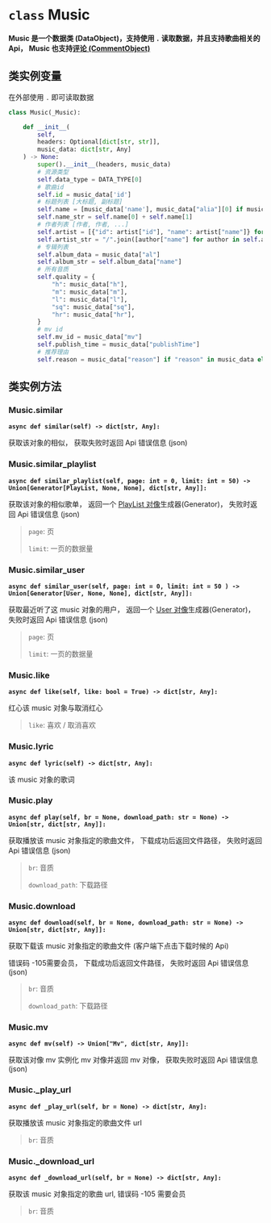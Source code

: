 # `class` Music

**Music 是一个数据类 (DataObject)，支持使用 `.` 读取数据，并且支持歌曲相关的 Api， Music 也支持[评论 (CommentObject)](/pycloudmusic/CommentObject)**

## 类实例变量

在外部使用 `.` 即可读取数据

```python
class Music(_Music):

    def __init__(
        self, 
        headers: Optional[dict[str, str]], 
        music_data: dict[str, Any]
    ) -> None:
        super().__init__(headers, music_data)
        # 资源类型
        self.data_type = DATA_TYPE[0]
        # 歌曲id
        self.id = music_data['id']
        # 标题列表 [大标题, 副标题]
        self.name = [music_data['name'], music_data["alia"][0] if music_data["alia"] != [] else ""]
        self.name_str = self.name[0] + self.name[1]
        # 作者列表 [作者, 作者, ...]
        self.artist = [{"id": artist["id"], "name": artist["name"]} for artist in music_data['ar']]
        self.artist_str = "/".join([author["name"] for author in self.artist])
        # 专辑列表
        self.album_data = music_data["al"]
        self.album_str = self.album_data["name"]
        # 所有音质
        self.quality = {
            "h": music_data["h"],
            "m": music_data["m"],
            "l": music_data["l"],
            "sq": music_data["sq"],
            "hr": music_data["hr"],
        }
        # mv id
        self.mv_id = music_data["mv"]
        self.publish_time = music_data["publishTime"]
        # 推荐理由
        self.reason = music_data["reason"] if "reason" in music_data else None
```

## 类实例方法

### Music.similar

**`async def similar(self) -> dict[str, Any]:`**

获取该对象的相似， 获取失败时返回 Api 错误信息 (json)

### Music.similar_playlist

**`async def similar_playlist(self, page: int = 0, limit: int = 50) -> Union[Generator[PlayList, None, None], dict[str, Any]]:`**

获取该对象的相似歌单， 返回一个 [PlayList 对像](/pycloudmusic/PlayList)生成器(Generator)， 失败时返回 Api 错误信息 (json)

> `page`: 页
>
> `limit`: 一页的数据量

### Music.similar_user

**`async def similar_user(self, page: int = 0, limit: int = 50 ) -> Union[Generator[User, None, None], dict[str, Any]]:`**

获取最近听了这 music 对象的用户， 返回一个 [User 对像](/pycloudmusic/User)生成器(Generator)， 失败时返回 Api 错误信息 (json)

> `page`: 页
>
> `limit`: 一页的数据量

### Music.like

**`async def like(self, like: bool = True) -> dict[str, Any]:`**

红心该 music 对象与取消红心

> `like`: 喜欢 / 取消喜欢

### Music.lyric

**`async def lyric(self) -> dict[str, Any]:`**

该 music 对象的歌词

### Music.play

**`async def play(self, br = None, download_path: str = None) -> Union[str, dict[str, Any]]:`**

获取播放该 music 对象指定的歌曲文件， 下载成功后返回文件路径， 失败时返回 Api 错误信息 (json)

> `br`: 音质
>
> `download_path`: 下载路径

### Music.download

**`async def download(self, br = None, download_path: str = None) -> Union[str, dict[str, Any]]:`**

获取下载该 music 对象指定的歌曲文件 (客户端下点击下载时候的 Api)

错误码 -105需要会员， 下载成功后返回文件路径， 失败时返回 Api 错误信息 (json)

> `br`: 音质
>
> `download_path`: 下载路径

### Music.mv

**`async def mv(self) -> Union["Mv", dict[str, Any]]:`**

获取该对像 mv 实例化 mv 对像并返回 mv 对像， 获取失败时返回 Api 错误信息 (json)

### Music._play_url

**`async def _play_url(self, br = None) -> dict[str, Any]:`**

获取播放该 music 对象指定的歌曲文件 url

> `br`: 音质

### Music._download_url

**`async def _download_url(self, br = None) -> dict[str, Any]:`**

获取该 music 对象指定的歌曲 url, 错误码 -105 需要会员

> `br`: 音质
